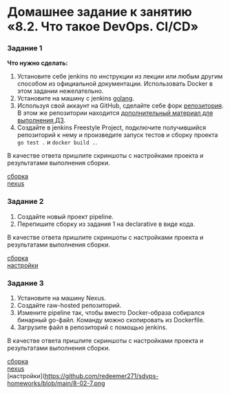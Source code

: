 # Домашнее задание к занятию «8.2.  Что такое DevOps. СI/СD»

### Задание 1

**Что нужно сделать:**

1. Установите себе jenkins по инструкции из лекции или любым другим способом из официальной документации. Использовать Docker в этом задании нежелательно.
2. Установите на машину с jenkins [golang](https://golang.org/doc/install).
3. Используя свой аккаунт на GitHub, сделайте себе форк [репозитория](https://github.com/netology-code/sdvps-materials.git). В этом же репозитории находится [дополнительный материал для выполнения ДЗ](https://github.com/netology-code/sdvps-materials/blob/main/CICD/8.2-hw.md).
3. Создайте в jenkins Freestyle Project, подключите получившийся репозиторий к нему и произведите запуск тестов и сборку проекта ```go test .``` и  ```docker build .```.

В качестве ответа пришлите скриншоты с настройками проекта и результатами выполнения сборки.  

[сборка](https://github.com/redeemer271/sdvps-homeworks/blob/main/8-02-1.png)  
[nexus](https://github.com/redeemer271/sdvps-homeworks/blob/main/8-02-2.png)  

### Задание 2

1. Создайте новый проект pipeline.
2. Перепишите сборку из задания 1 на declarative в виде кода.

В качестве ответа пришлите скриншоты с настройками проекта и результатами выполнения сборки.

[сборка](https://github.com/redeemer271/sdvps-homeworks/blob/main/8-02-3.png)  
[настройки](https://github.com/redeemer271/sdvps-homeworks/blob/main/8-02-4.png) 

### Задание 3

1. Установите на машину Nexus.
1. Создайте raw-hosted репозиторий.
1. Измените pipeline так, чтобы вместо Docker-образа собирался бинарный go-файл. Команду можно скопировать из Dockerfile.
1. Загрузите файл в репозиторий с помощью jenkins.

В качестве ответа пришлите скриншоты с настройками проекта и результатами выполнения сборки.

[сборка](https://github.com/redeemer271/sdvps-homeworks/blob/main/8-02-5.png)  
[nexus](https://github.com/redeemer271/sdvps-homeworks/blob/main/8-02-6.png)  
[настройки](https://github.com/redeemer271/sdvps-homeworks/blob/main/8-02-7.png

